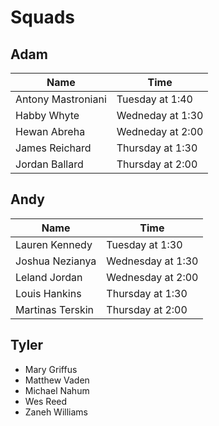 # Squads

## Adam

| Name | Time |
|------|------|
| Antony Mastroniani | Tuesday at 1:40 |
|Habby Whyte | Wedneday at 1:30 |
| Hewan Abreha | Wedneday at 2:00 |
| James Reichard | Thursday at 1:30 |
| Jordan Ballard | Thursday at 2:00 |

## Andy
| Name | Time |
|------|------|
|Lauren Kennedy| Tuesday at 1:30 |
|Joshua Nezianya| Wednesday at 1:30 |
|Leland Jordan| Wednesday at 2:00 |
|Louis Hankins| Thursday at 1:30 |
|Martinas Terskin| Thursday at 2:00 |

## Tyler
- Mary Griffus
- Matthew Vaden
- Michael Nahum
- Wes Reed
- Zaneh Williams
